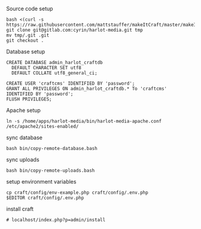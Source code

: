 Source code setup

    bash <(curl -s https://raw.githubusercontent.com/mattstauffer/makeItCraft/master/makeItCraft.sh)
    git clone git@gitlab.com:cyrin/harlot-media.git tmp
    mv tmp/.git .git
    git checkout .

Database setup

    CREATE DATABASE admin_harlot_craftdb
      DEFAULT CHARACTER SET utf8
      DEFAULT COLLATE utf8_general_ci;

    CREATE USER 'craftcms' IDENTIFIED BY 'password';
    GRANT ALL PRIVILEGES ON admin_harlot_craftdb.* To 'craftcms' IDENTIFIED BY 'password';
    FLUSH PRIVILEGES;

Apache setup

    ln -s /home/apps/harlot-media/bin/harlot-media-apache.conf /etc/apache2/sites-enabled/

sync database

    bash bin/copy-remote-database.bash

sync uploads

    bash bin/copy-remote-uploads.bash

setup environment variables

    cp craft/config/env-example.php craft/config/.env.php
    $EDITOR craft/config/.env.php

install craft

    # localhost/index.php?p=admin/install
